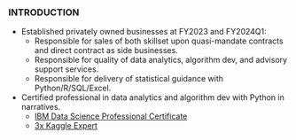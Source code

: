 ### INTRODUCTION
* Established privately owned businesses at FY2023 and FY2024Q1:
  * Responsible for sales of both skillset upon quasi-mandate contracts and direct contract as side businesses.
  * Responsible for quality of data analytics, algorithm dev, and advisory support services.
  * Responsible for delivery of statistical guidance with Python/R/SQL/Excel.
* Certified professional in data analytics and algorithm dev with Python in narratives.
  * [IBM Data Science Professional Certificate](https://www.credly.com/badges/c401bae6-9e5c-4071-8301-871a4283e4b2)
  * [3x Kaggle Expert](https://github.com/Satoru-Shibata-JPN/Kaggle/blob/main/Evidence_3x_Kaggle_Expert.pdf)
